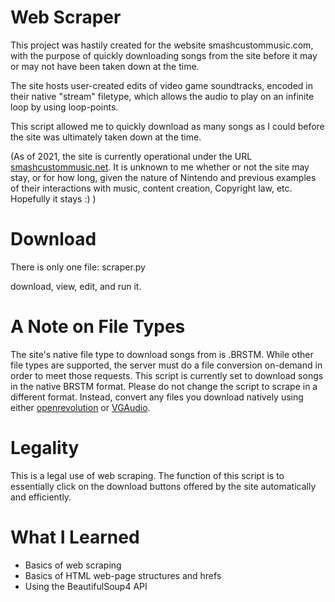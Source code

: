 # Web Scraper
This project was hastily created for the website smashcustommusic.com, with the purpose of quickly downloading songs from the site before it may or may not have been taken down at the time.

The site hosts user-created edits of video game soundtracks, encoded in their native "stream" filetype, which allows the audio to play on an infinite loop by using loop-points.

This script allowed me to quickly download as many songs as I could before the site was ultimately taken down at the time.

(As of 2021, the site is currently operational under the URL [smashcustommusic.net](http://www.smashcustommusic.net). It is unknown to me whether or not the site may stay, or for how long, given the nature of Nintendo and previous examples of their interactions with music, content creation, Copyright law, etc. Hopefully it stays :) )

# Download
There is only one file: scraper.py

download, view, edit, and run it.

# A Note on File Types
The site's native file type to download songs from is .BRSTM. While other file types are supported, the server must do a file conversion on-demand in order to meet those requests. This script is currently set to download songs in the native BRSTM format. Please do not change the script to scrape in a different format. Instead, convert any files you download natively using either [openrevolution](https://github.com/ic-scm/openrevolution) or [VGAudio](https://github.com/Thealexbarney/VGAudio).

# Legality
This is a legal use of web scraping. The function of this script is to essentially click on the download buttons offered by the site automatically and efficiently.

# What I Learned
* Basics of web scraping
* Basics of HTML web-page structures and hrefs
* Using the BeautifulSoup4 API
